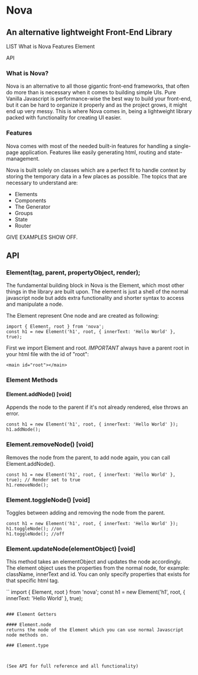 # Nova
## An alternative lightweight Front-End Library

LIST
What is Nova
Features
  Element

API

### What is Nova?
Nova is an alternative to all those gigantic front-end frameworks, that often do more than is necessary when it comes to building simple UIs. Pure Vanilla Javascript is performance-wise the best way to build your front-end, but it can be hard to organize it properly and as the project grows, it might end up very messy. This is where Nova comes in, being a lightweight library packed with functionality for creating UI easier. 

### Features
Nova comes with most of the needed built-in features for handling a single-page application. Features like easily generating html, routing and state-management.

Nova is built solely on classes which are a perfect fit to handle context by storing the temporary data in a few places as possible. The topics that are necessary to understand are: 

- Elements
- Components
- The Generator
- Groups
- State
- Router


GIVE EXAMPLES SHOW OFF. 




## API

### Element(tag, parent, propertyObject, render);
The fundamental building block in Nova is the Element, which most other things in the library are built upon. The element is just a shell of the normal javascript node but adds extra functionality and shorter syntax to access and manipulate a node. 

The Element represent One node and are created as following: 

```
import { Element, root } from 'nova';
const h1 = new Element('h1', root, { innerText: 'Hello World' }, true);

```

First we import Element and root. *IMPORTANT* always have a parent root in your html file with the id of "root": 

```
<main id="root"></main>
```

### Element Methods

#### Element.addNode() [void]
  Appends the node to the parent if it's not already rendered, else throws an error.

  ```
  const h1 = new Element('h1', root, { innerText: 'Hello World' });
  h1.addNode();
  ```

### Element.removeNode() [void]
  Removes the node from the parent, to add node again, you can call Element.addNode().

  ```
  const h1 = new Element('h1', root, { innerText: 'Hello World' }, true); // Render set to true 
  h1.removeNode();
  ```

### Element.toggleNode() [void]
  Toggles between adding and removing the node from the parent. 

  ``` 
  const h1 = new Element('h1', root, { innerText: 'Hello World' });
  h1.toggleNode(); //on
  h1.toggleNode(); //off

  ```

### Element.updateNode(elementObject) [void]
  This method takes an elementObject and updates the node accordingly. The element object uses the properties from the normal node, for example: className, innerText and id. You can only specify properties that exists for that specific html tag. 

  ``
  import { Element, root } from 'nova';
  const h1 = new Element('h1', root, { innerText: 'Hello World' }, true);

  ```

### Element Getters

#### Element.node
  returns the node of the Element which you can use normal Javascript node methods on.

### Element.type



(See API for full reference and all functionality)
